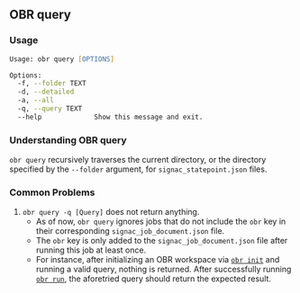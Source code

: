 ## OBR query

### Usage
```zsh
Usage: obr query [OPTIONS]

Options:
  -f, --folder TEXT
  -d, --detailed
  -a, --all
  -q, --query TEXT
  --help             Show this message and exit.
```

### Understanding OBR query
`obr query` recursively traverses the current directory, or the directory specified by the `--folder` argument, for `signac_statepoint.json` files.

### Common Problems

1. `obr query -q [Query]` does not return anything.
     - As of now, `obr query` ignores jobs that do not include the `obr` key in their corresponding `signac_job_document.json` file.
     - The `obr` key is only added to the `signac_job_document.json` file after running this job at least once.
     - For instance, after initializing an OBR workspace via [`obr init`](init.md) and running a valid query, nothing is returned. After successfully running [`obr run`](run.md), the aforetried query should return the expected result.
